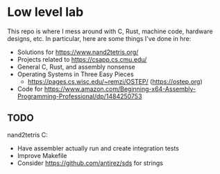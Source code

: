 # Low level lab

This repo is where I mess around with C, Rust, machine code, hardware designs,
etc. In particular, here are some things I've done in hre:

- Solutions for https://www.nand2tetris.org/
- Projects related to https://csapp.cs.cmu.edu/
- General C, Rust, and assembly nonsense
- Operating Systems in Three Easy Pieces
  - https://pages.cs.wisc.edu/~remzi/OSTEP/ (<https://ostep.org>)
- Code for https://www.amazon.com/Beginning-x64-Assembly-Programming-Professional/dp/1484250753

## TODO

nand2tetris C:
- Have assembler actually run and create integration tests
- Improve Makefile
- Consider https://github.com/antirez/sds for strings
